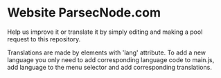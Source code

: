 # Website ParsecNode.com

Help us improve it or translate it by simply editing and making a pool request to this repository.

Translations are made by elements with 'lang' attribute. To add a new language you only need to add corresponding language code to main.js, add language to the menu selector and add corresponding translations.
